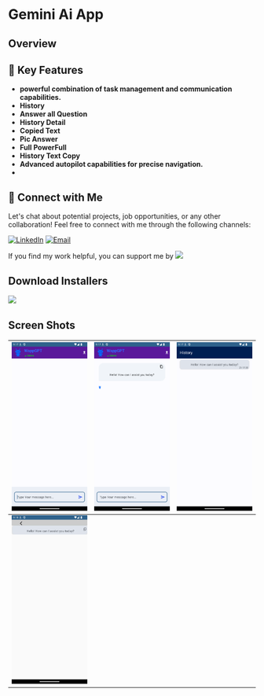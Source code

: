 # Gemini Ai App
## Overview


## 🚀 Key Features
- **powerful combination of task management and communication capabilities.**
- **History**
- **Answer all Question**
- **History Detail**
- **Copied Text**
- **Pic Answer**
- **Full PowerFull**
- **History Text Copy**
- **Advanced autopilot capabilities for precise navigation.**
- 


## 🤝 Connect with Me
Let's chat about potential projects, job opportunities, or any other collaboration! Feel free to connect with me through the following channels:

[![LinkedIn]([https://img.shields.io/badge/LinkedIn-Connect-blue?style=for-the-badge&logo=linkedin)](https://www.linkedin.com/in/khubaibkhandev](https://www.linkedin.com/in/muhammad-zohaib-imtiaz-dev/))
[![Email](https://img.shields.io/badge/Email-Drop%20a%20Message-red?style=for-the-badge&logo=gmail)](mailto:mzkhan9610@gmail.com)

If you find my work helpful, you can support me by
<a href="https://www.buymeacoffee.com/khubaibkhan"><img src="https://img.buymeacoffee.com/button-api/?text=Buy me a coffee&emoji=&slug=khubaibkhan&button_colour=FFDD00&font_colour=000000&font_family=Cookie&outline_colour=000000&coffee_colour=ffffff" /></a>

## Download Installers
[<img src="https://user-images.githubusercontent.com/114044633/223920025-83687de0-e463-4c5d-8122-e06e4bb7d40c.png" width="200">](https://github.com/KhubaibKhan4/Youtube-Clone-KMP/raw/master/screenshots/youtube-clone-kmp.apk)

## Screen Shots

| ![Screenshot 1](https://github.com/ZohaibKhanDev/Gemini/blob/master/assesd/1.png) | ![Screenshot 2](https://github.com/ZohaibKhanDev/Gemini/blob/master/assesd/2.png) | ![Screenshot 3](https://github.com/ZohaibKhanDev/Gemini/blob/master/assesd/3.png) |
| --- | --- | --- |
| ![Screenshot 4](https://github.com/ZohaibKhanDev/Gemini/blob/master/assesd/4.png) 
